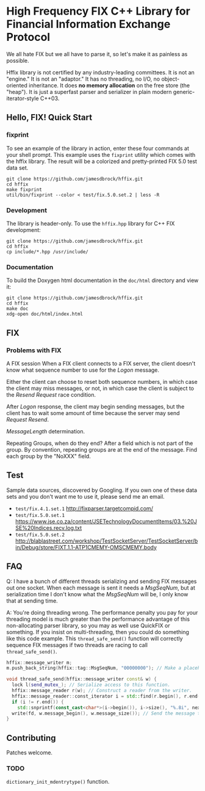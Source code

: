 High Frequency FIX C++ Library for Financial Information Exchange Protocol 
==========================================================================

We all hate FIX but we all have to parse it, so let's make it as painless as possible.

Hffix library is not certified by any industry-leading committees. It is not an "engine." It is not an "adaptor." It has no threading, no I/O, no object-oriented inheritance. It does **no memory allocation** on the free store (the "heap"). It is just a superfast parser and serializer in plain modern generic-iterator-style C++03.

## Hello, FIX! Quick Start

### fixprint
To see an example of the library in action, enter these four commands at your shell prompt. This example uses the `fixprint` utility which comes with the hffix library. The result will be a colorized and pretty-printed FIX 5.0 test data set.

    git clone https://github.com/jamesdbrock/hffix.git
    cd hffix
    make fixprint
    util/bin/fixprint --color < test/fix.5.0.set.2 | less -R


### Development

The library is header-only. To use the `hffix.hpp` library for C++ FIX development: 

    git clone https://github.com/jamesdbrock/hffix.git
    cd hffix
    cp include/*.hpp /usr/include/

### Documentation

To build the Doxygen html documentation in the `doc/html` directory and view it:

    git clone https://github.com/jamesdbrock/hffix.git
    cd hffix
    make doc
    xdg-open doc/html/index.html

## FIX

### Problems with FIX

A FIX session When a FIX client connects to a FIX server, the client doesn't know what sequence number to use for the *Logon* message. 

Either the client can choose to reset both sequence numbers, in which case the client may miss messages, or not, in which case the client is subject to the *Resend Request* race condition.

After *Logon* response, the client may begin sending messages, but the client has to wait some amount of time because the server may send *Request Resend*.

*MessageLength* determination.

Repeating Groups, when do they end? After a field which is not part of the group. By convention, repeating groups are at the end of the message. Find each group by the "NoXXX" field.


## Test

Sample data sources, discovered by Googling. If you own one of these data sets and you don't want me to use it, please send me an email. 

* `test/fix.4.1.set.1`    http://fixparser.targetcompid.com/
* `test/fix.5.0.set.1`    https://www.jse.co.za/content/JSETechnologyDocumentItems/03.%20JSE%20Indices.recv.log.txt
* `test/fix.5.0.set.2`    http://blablastreet.com/workshop/TestSocketServer/TestSocketServer/bin/Debug/store/FIXT.1.1-ATP1CMEMY-OMSCMEMY.body


## FAQ

Q: I have a bunch of different threads serializing and sending FIX messages out one socket. When each message is sent it needs a *MsgSeqNum*, but at serialization time I don't know what the *MsgSeqNum* will be, I only know that at sending time.

A: You're doing threading wrong. The performance penalty you pay for your threading model is much greater than the performance advantage of this non-allocating parser library, so you may as well use QuickFIX or something. If you insist on multi-threading, then you could do something like this code example. This `thread_safe_send()` function will correctly sequence FIX messages if two threads are racing to call `thread_safe_send()`.

```cpp
hffix::message_writer m;
m.push_back_string(hffix::tag::MsgSeqNum, "00000000"); // Make a placeholder value over which you can later paste your sequence number.

void thread_safe_send(hffix::message_writer const& w) {
  lock l(send_mutex_); // Serialize access to this function.
  hffix::message_reader r(w); // Construct a reader from the writer.
  hffix::message_reader::const_iterator i = std::find(r.begin(), r.end(), hffix::tag_predicate(hffix::tag::MsgSeqNum)); // Find the MsgSeqNum field.
  if (i != r.end()) {
    std::snprintf(const_cast<char*>(i->begin()), i->size(), "%.8i", next_sequence_number); // Overwrite the "00000000" string with the next_sequence_number.
  write(fd, w.message_begin(), w.message_size()); // Send the message to the socket.
}
```
  
## Contributing

Patches welcome.

### TODO

`dictionary_init_mdentrytype()` function.
